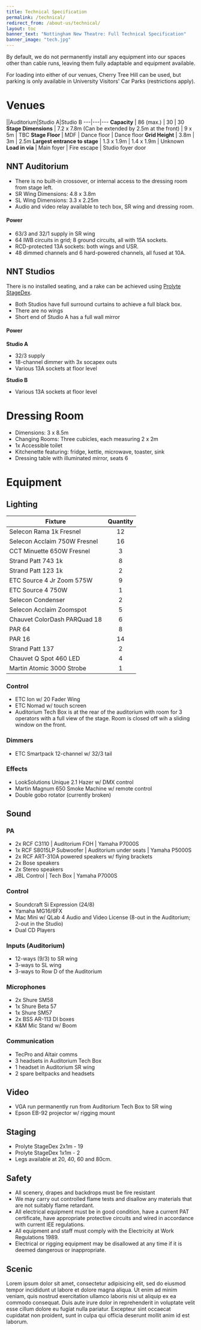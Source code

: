 ```yaml
---
title: Technical Specification
permalink: /technical/
redirect_from: /about-us/technical/
layout: toc 
banner_text: "Nottingham New Theatre: Full Technical Specification"
banner_image: "tech.jpg"
--- 
```


By default, we do not permanently install any equipment into our spaces other than cable runs, leaving them fully adaptable and equipment available.

For loading into either of our venues, Cherry Tree Hill can be used, but parking is only available in University Visitors' Car Parks (restrictions apply).

# Venues

||Auditorium|Studio A|Studio B
---|---|---
**Capacity** | 86 (max.) | 30 | 30 
**Stage Dimensions** | 7.2 x 7.8m (Can be extended by 2.5m at the front) | 9 x 5m | TBC
**Stage Floor** | MDF | Dance floor | Dance floor 
**Grid Height** | 3.8m | 3m | 2.5m 
**Largest entrance to stage** | 1.3 x 1.9m | 1.4 x 1.9m | Unknown 
**Load in via** | Main foyer | Fire escape | Studio foyer door 

<div class="row">
<div class="col-lg">
<div class="nt-card nt-card-purple" markdown="1">

## NNT Auditorium

<div class="card-body" markdown="1">


- There is no built-in crossover, or internal access to the dressing room from stage left.
- SR Wing Dimensions: 4.8 x 3.8m 
- SL Wing Dimensions: 3.3 x 2.25m 
- Audio and video relay available to tech box, SR wing and dressing room.

#### Power

- 63/3 and 32/1 supply in SR wing 
- 64 IWB circuits in grid; 8 ground circuits, all with 15A sockets.
- RCD-protected 13A sockets: both wings and USR.
- 48 dimmed channels and 6 hard-powered channels, all fused at 10A.

</div>
</div>
</div>
<div class="col-lg">
<div class="nt-card nt-card-orange" markdown="1">

## NNT Studios 

<div class="card-body" markdown="1">


There is no installed seating, and a rake can be achieved using [Prolyte StageDex](#staging).
- Both Studios have full surround curtains to achieve a full black box. 
- There are no wings 
- Short end of Studio A has a full wall mirror 

#### Power 
**Studio A**
- 32/3 supply 
- 18-channel dimmer with 3x socapex outs 
- Various 13A sockets at floor level

**Studio B**

- Various 13A sockets at floor level

</div>
</div>
</div>
</div>

# Dressing Room
- Dimensions: 3 x 8.5m 
- Changing Rooms: Three cubicles, each measuring 2 x 2m 
- 1x Accessible toilet 
- Kitchenette featuring: fridge, kettle, microwave, toaster, sink 
- Dressing table with illuminated mirror, seats 6

# Equipment 

## Lighting 

<div class="row">
<div class="col-lg" markdown="1">

|Fixture|Quantity|
|---|:---:|
|Selecon Rama 1k Fresnel | 12
|Selecon Acclaim 750W Fresnel| 16
|CCT Minuette 650W Fresnel| 3
|Strand Patt 743 1k| 8
|Strand Patt 123 1k| 2
|ETC Source 4 Jr Zoom 575W| 9
|ETC Source 4 750W| 1
|Selecon Condenser| 2
|Selecon Acclaim Zoomspot| 5
|Chauvet ColorDash PARQuad 18| 6
|PAR 64| 8
|PAR 16| 14
|Strand Patt 137| 2
|Chauvet Q Spot 460 LED| 4
|Martin Atomic 3000 Strobe | 1

</div>
<div class="col-lg" markdown="1">

### Control 
- ETC Ion w/ 20 Fader Wing 
- ETC Nomad w/ touch screen 
- Auditorium Tech Box is at the rear of the auditorium with room for 3 operators with a full view of the stage. Room is closed off wih a sliding window on the front.

### Dimmers 
- ETC Smartpack 12-channel w/ 32/3 tail 

### Effects 
- LookSolutions Unique 2.1 Hazer w/ DMX control 
- Martin Magnum 650 Smoke Machine w/ remote control 
- Double gobo rotator (currently broken)

</div>
</div>

## Sound 

<div class="row">
<div class="col-lg" markdown="1">

### PA

- 2x RCF C3110 \| Auditorium FOH \| Yamaha P7000S 
- 1x RCF S8015LP Subwoofer \| Auditorium under seats \| Yamaha P5000S 
- 2x RCF ART-310A powered speakers w/ flying brackets 
- 2x Bose speakers 
- 2x Stereo speakers 
- JBL Control \| Tech Box \| Yamaha P7000S


### Control
- Soundcraft Si Expression (24/8)
- Yamaha MG16/6FX
- Mac Mini w/ QLab 4 Audio and Video License (8-out in the Auditorium; 2-out in the Studio)
- Dual CD Players 

</div>
<div class="col-lg" markdown="1">

### Inputs (Auditorium)
- 12-ways (9/3) to SR wing 
- 3-ways to SL wing 
- 3-ways to Row D of the Auditorium 

### Microphones
- 2x Shure SM58
- 1x Shure Beta 57
- 1x Shure SM57 
- 2x BSS AR-113 DI boxes 
- K&M Mic Stand w/ Boom 

### Communication 
- TecPro and Altair comms 
- 3 headsets in Auditorium Tech Box 
- 1 headset in Auditorium SR wing 
- 2 spare beltpacks and headsets 

</div>
</div>

<div class="row">
<div class="col-lg" markdown="1">

## Video 
- VGA run permanently run from Auditorium Tech Box to SR wing
- Epson EB-92 projector w/ rigging mount 

</div>
<div class="col-lg" markdown="1">

## Staging 
- Prolyte StageDex 2x1m - 19
- Prolyte StageDex 1x1m - 2 
- Legs available at 20, 40, 60 and 80cm.


</div>
</div>



## Safety 
- All scenery, drapes and backdrops must be fire resistant
- We may carry out controlled flame tests and disallow any materials that are not suitably flame retardant. 
- All electrical equipment must be in good condition, have a current PAT certificate, have appropriate protective circuits and wired in accordance with current IEE regulations. 
- All equipment and staff must comply with the Electricity at Work Regulations 1989.
- Electrical or rigging equipment may be disallowed at any time if it is deemed dangerous or inappropriate.

## Scenic 

Lorem ipsum dolor sit amet, consectetur adipisicing elit, sed do eiusmod
tempor incididunt ut labore et dolore magna aliqua. Ut enim ad minim veniam,
quis nostrud exercitation ullamco laboris nisi ut aliquip ex ea commodo
consequat. Duis aute irure dolor in reprehenderit in voluptate velit esse
cillum dolore eu fugiat nulla pariatur. Excepteur sint occaecat cupidatat non
proident, sunt in culpa qui officia deserunt mollit anim id est laborum.